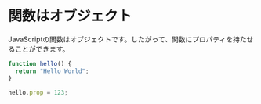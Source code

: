 # 関数はオブジェクト

JavaScriptの関数はオブジェクトです。したがって、関数にプロパティを持たせることができます。

```js
function hello() {
  return "Hello World";
}

hello.prop = 123;
```
